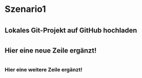 # Szenario1
#
## Lokales Git-Projekt auf GitHub hochladen
#
## Hier eine neue Zeile ergänzt!
#
### Hier eine weitere Zeile ergänzt!

